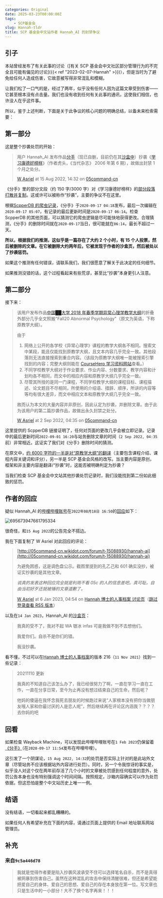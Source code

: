 ```yaml
---
categories: Original
date: 2025-03-23T00:00:00Z
tags:
    - SCP基金会
slug: Hannah-tldr
title: SCP 基金会中文站作者 Hannah_AI 的封禁争议
---
```


## 引子

本站曾经发布了有关此事的讨论（[有关 SCP 基金会中文社区部分管理行为的不完全且可能有偏见的讨论]({{< ref "2023-02-07-Hannah" >}})），但是当时为了避免给任何人造成伤害，它故意被写得非常混乱和模糊。

让我们松了一口气的是，经过了两年，似乎没有任何人因为这篇文章受到伤害——它甚至根本没有点击量。我们也没有收到任何有关此事的通讯，这使我们相信，也许没人在乎这件事。

所以，鉴于上述判断，下面是关于此争议的核心问题的明确总结，以备未来检索需要：

## 第一部分

这是整个抄袭处罚的开始：

> 用户 Hannah_AI 发布作品[分手](https://scpper.com/page/1304863430)（现已自删，目前仍在其[沙盒中](https://scpsandboxcn.wikidot.com/confucious)）抄袭《[学习康德好榜样](https://zhuanlan.zhihu.com/p/363976654)》（作者虎头，《当代杂志》 2006 年第 6 期），故做出封禁 1 个月之处分。
>
> [W Asriel](https://www.wikidot.com/user:info/w-asriel) at 15 Aug 2022, 14:32 on [05command-cn](http://05command-cn.wikidot.com/forum/t-15088930/hannah-ai)

《分手》里的部分文段（约 150 字/3000 字）对《学习康德好榜样》的[部分段落打散并复制](https://scpsandboxcn.wdfiles.com/local--files/collab%3Arecords/%E8%B0%83%E8%89%B2%E7%9B%98_%E5%88%86%E6%89%8B.pdf)。这或许可以被称作“抄袭”，主要的争议不在这里。

根据[ScpperDB 的爬虫记录](https://scpper.com/page/1304863430)，《分手》于`2020-09-17 04:18`发布，最后一次编辑在`2020-09-17 05:07`，有记录的最后更新时间是`2020-09-17 06:14`。检查 ScpperDB 的其他页面，可以猜测它的爬虫逻辑是尽可能快地获得更改。合理猜测，《分手》的删除时间就在`2020-09-17`当日，很可能就在`06:14`，最长不超过一天。

**所以，根据我们的推测，这似乎是一篇存在了大约 2 个小时，有 15 个人投票，然后被删除的文章。在它被删除大约两年后，它被发现于作者的沙盒页，然后被处以了抄袭惩罚。**

如果这个推测有任何错误，请联系我们，我们很愿意了解关于此决定的任何细节。

如果推测没错的话，这个过程看起来有些荒谬，甚至比“抄袭”本身更引人注意。

## 第二部分

接下来：

> 该用户发布作品[中国██大学 2018 年春季学期异常心理学教学大纲](https://scpper.com/page/64966487)的折叠外部分几乎全文照搬"Fall20 Abnormal Psychology"（原文为英语，下称原教学大纲）。
>
> 由于
>
> 1. 网络上公开的各学校《异常心理学》课程的教学大纲各不相同。搜索文中某段，能且仅能找到原教学大纲，且文本内容几乎完全一致。其他段落则无法直接搜索到重合内容。（该段为原教学大纲唯一能被搜索引擎找到的内容；完整大纲则能在 [CourseHero 学习资料网站](https://www.coursehero.com/file/75559340/Psy346A-Fall20-Abnormal-Psychology-Handojo-Vpdf/)查看。）
> 2. 不同学校教学大纲对于作业要求、作业内容、分数要求、教学内容和计划均各不相同，而文中的相应内容和原教学大纲几乎完全一致。
> 3. 尽管其所授的是同一门课程，不同学校教学大纲的课程目标、课程描述、论文题目不尽相同，所使用的介绍语、措辞、顺序，所讲的内容等等均有很大差异，而文中相应文本和原教学大纲几乎完全一致。
>
> 故而认为本文的大量内容并非原创，因此认定为抄袭，并删除文章。由于此为该用户的第二篇抄袭作品，故做出永久封禁之处分。
>
> [W Asriel](https://www.wikidot.com/user:info/w-asriel) at 2 Sep 2022, 04:35 on [05command-cn](http://05command-cn.wikidot.com/forum/t-15088930/hannah-ai)

这里提供的 ScpperDB 链接证明了，任何对页面的更改几乎会被立即记录。记录中的最后更新时间`2022-09-01 16:20`与站务删除文章的时间（`2 Sep 2022, 04:35`前）非常相近。这证实了我们对《分手》删除时间的猜测。

在原文中，[约 6000 字符的一半是对“原教学大纲”的翻译](https://scpsandboxcn.wikidot.com/local--files/collab:records/%E8%B0%83%E8%89%B2%E7%9B%98_%E5%BC%82%E5%B8%B8%E5%BF%83%E7%90%86%E5%AD%A6.pdf)（主要包含课程介绍、课程内容关键词和评分），另一半是 SCP 基金会风格的改写。当主要内容是原创，框架和非主要内容是翻译/“抄袭”时，这能否被明确判定为抄袭？

当我们检查 SCP 基金会中文站其他抄袭处罚记录时，我们没能找到第二份如此细致的惩罚。

## 作者的回应

疑似 Hannah_AI 的[哔哩哔哩账号](https://space.bilibili.com/3607104/dynamic)在`2022年08月18日 16:50`的[回应](https://t.bilibili.com/695673947661795334)如下：

![695673947661795334](8cce73c4ae93acacb232ebd02aa5e0283607104.png)

很奇怪，和`15 Aug 2022`的公告完全不搭边。

我在下面复制了 W Asriel 对此回应的评论：

> [http://05command-cn.wikidot.com/forum/t-15088930/hannah-ai](http://05command-cn.wikidot.com/forum/t-15088930/hannah-ai)
>
> 为避免困惑，这是调色盘公示。截图里提到的孔乙己和 601 确实没抄，被证实抄袭的是其他文章。
>
> _说真的发表这种回应完全就是利用不看 05c 的人的信息差吧。真可耻。自由当初好歹还就被锤的文章道歉了。_
>
> [W Asriel](http://www.wikidot.com/user:info/w-asriel) at 6 Jan 2023, 04:54 on [Hannah 博士的人事档案 讨论页](https://scp-wiki-cn.wikidot.com/forum/t-2310237/hannah-s-personnel-file)（[跳过登录查看 RSS 版本](https://scp-wiki-cn.wikidot.com/feed/forum/t-2310237.xml)）

以及在`14 Jan 2023`，Hannah_AI 的[沙盒页](https://scpsandboxcn.wikidot.com/confucious)：

> 我真的受不了，我对不起 WA 银冰 infas 可是我做不到不去想他们。
>
> 我爱你们。自杀不是你们的错。
>
> 我没抄袭。

看不懂，不过可以在[Hannah 博士的人事档案](https://scp-wiki-cn.wikidot.com/hannah-s-personnel-file)的版本 216（`11 Nov 2021`）找到一些记录：

> 20211110 更新
>
> 我真的不知道自己该怎么办了，我已经很努力了啊，一直在学习一直在工作，一直在分享日常，至今为止再没有想过结束自己的生命，然后呢？
>
> 他妈的傻逼在我怀念我死去朋友的时候跑过来说“人家根本没有把你当做朋友哦人家和你最讨厌的人是恋人呢”，然后继续再在评论区内涵我？？？？去你妈的吧

## 回看

如果检查 Wayback Machine，可以发现此哔哩哔哩账号在`1 Feb 2023`仍保留着[《分手》](https://web.archive.org/web/20230201144957/https://www.bilibili.com/read/cv7634240)（在`2020-09-17 11:54`发布在哔哩哔哩）。

这引发了一个阴谋论，`15 Aug 2022, 14:32`的处罚是否实际上针对的是此站外文章（尽管站务不应该根据站外内容进行处罚）。同时，另一个令我惊讶的事实是，似乎没人对这个仅在两年前存活了几个小时的文章被处罚感到任何程度的意外，处罚公告本身也没有特别强调这个时间间隔。按照规定，沙箱内容确实可以作为处罚依据，但这恐怕是整个中文站历史上唯一一例。

## 结语

没有结语，一切看起来都乱糟糟的。

如果任何人有希望补充在下面的内容，请通过页面上提供的 Email 地址联系网站管理员。

## 补充

### 来自`9c5a446d78`

> 我就是觉得作者要是陷入抄袭风波承受不住可以选择笔名自杀，而不是真得被网暴到伤害自己。虽然在这种混乱的攻击中保持清醒很难，但还是希望能把爱自己的身体、爱自己的思想、爱自己的存在本身放在第一位。写文章也只是生活中的一小部分！大不了换个名字再来！！！
